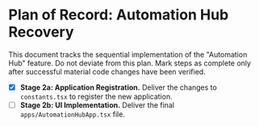# Plan of Record: Automation Hub Recovery

This document tracks the sequential implementation of the "Automation Hub" feature. Do not deviate from this plan. Mark steps as complete only after successful material code changes have been verified.

- [x] **Stage 2a: Application Registration.** Deliver the changes to `constants.tsx` to register the new application.
- [ ] **Stage 2b: UI Implementation.** Deliver the final `apps/AutomationHubApp.tsx` file.